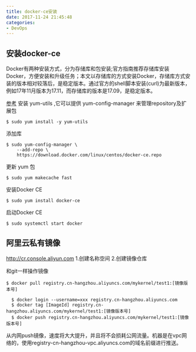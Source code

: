 ```yaml
---
title: docker-ce安装
date: 2017-11-24 21:45:48
categories: 
- DevOps
---
```


## 安装docker-ce
Docker有两种安装方式，分为存储库和包安装;官方指南推荐存储库安装Docker，方便安装和升级任务；本文以存储库的方式安装Docker，存储库方式安装的版本相对较落后，是稳定版本。通过官方的shell脚本安装(curl)为最新版本，例如17年11月版本为17.11，而存储库的版本是17.09，是稳定版本。
<!--more-->
[参考](https://iissy.com/course/100023)
安装  yum-utils ,它可以提供 yum-config-manager 来管理repository及扩展包
```
$ sudo yum install -y yum-utils

```

添加库
```
$ sudo yum-config-manager \
    --add-repo \
    https://download.docker.com/linux/centos/docker-ce.repo
```

更新 yum 包
```
$ sudo yum makecache fast
```

安装Docker CE

```
$ sudo yum install docker-ce
```

启动Docker CE
```
$ sudo systemctl start docker
```

## 阿里云私有镜像
http://cr.console.aliyun.com
1.创建名称空间
2.创建镜像仓库

和git一样操作镜像
```
$ docker pull registry.cn-hangzhou.aliyuncs.com/mykernel/test1:[镜像版本号]
```

```
  $ docker login --username=xxx registry.cn-hangzhou.aliyuncs.com
  $ docker tag [ImageId] registry.cn-hangzhou.aliyuncs.com/mykernel/test1:[镜像版本号]
  $ docker push registry.cn-hangzhou.aliyuncs.com/mykernel/test1:[镜像版本号]
```
从内网push镜像，速度将大大提升，并且将不会损耗公网流量。机器是在vpc网络的，使用registry-cn-hangzhou-vpc.aliyuncs.com的域名前缀进行推送。
